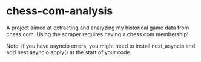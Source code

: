 # chess-com-analysis
A project aimed at extracting and analyzing my historical game data from chess.com.
Using the scraper requires having a chess.com membership!

Note: if you have asyncio errors, you might need to install nest_asyncio and add nest.asyncio.apply() at the start of your code.
